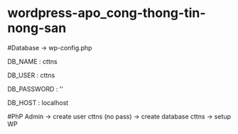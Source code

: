 # wordpress-apo_cong-thong-tin-nong-san

#Database -> wp-config.php

DB_NAME : cttns

DB_USER : cttns 

DB_PASSWORD : '' 

DB_HOST : localhost

#PhP Admin -> create user cttns (no pass) -> create database cttns -> setup WP 

